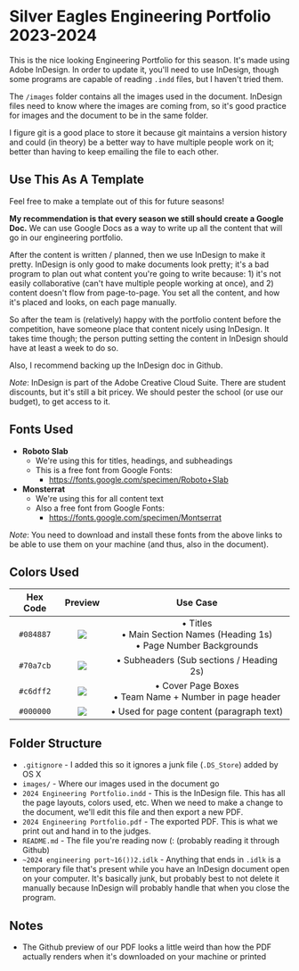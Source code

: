 # Silver Eagles Engineering Portfolio 2023-2024

This is the nice looking Engineering Portfolio for this season. It's made using Adobe InDesign. In order to update it, you'll need to use InDesign, though some programs are capable of reading `.indd` files, but I haven't tried them.

The `/images` folder contains all the images used in the document. InDesign files need to know where the images are coming from, so it's good practice for images and the document to be in the same folder.

I figure git is a good place to store it because git maintains a version history and could (in theory) be a better way to have multiple people work on it; better than having to keep emailing the file to each other.

## Use This As A Template
Feel free to make a template out of this for future seasons!

**My recommendation is that every season we still should create a Google Doc.** We can use Google Docs as a way to write up all the content that will go in our engineering portfolio.

After the content is written / planned, then we use InDesign to make it pretty. InDesign is only good to make documents look pretty; it's a bad program to plan out what content you're going to write because: 1) it's not easily collaborative (can't have multiple people working at once), and 2) content doesn't flow from page-to-page. You set all the content, and how it's placed and looks, on each page manually.

So after the team is (relatively) happy with the portfolio content before the competition, have someone place that content nicely using InDesign. It takes time though; the person putting setting the content in InDesign should have at least a week to do so.

Also, I recommend backing up the InDesign doc in Github.

_Note_: InDesign is part of the Adobe Creative Cloud Suite. There are student discounts, but it's still a bit pricey. We should pester the school (or use our budget), to get access to it.

## Fonts Used

- **Roboto Slab**
  - We're using this for titles, headings, and subheadings
  - This is a free font from Google Fonts:
    - https://fonts.google.com/specimen/Roboto+Slab
- **Monsterrat**
  - We're using this for all content text
  - Also a free font from Google Fonts:
    - https://fonts.google.com/specimen/Montserrat

_Note_: You need to download and install these fonts from the above links to be able to use them on your machine (and thus, also in the document).

## Colors Used

| Hex Code | Preview | Use Case |
|:--:|:--:|:--:|
|`#084887`|<a href='#'><img valign='middle' src='https://readme-swatches.vercel.app/084887'/></a>|• Titles <br>• Main Section Names (Heading 1s) <br>• Page Number Backgrounds|
|`#70a7cb`|<a href='#'><img valign='middle' src='https://readme-swatches.vercel.app/70a7cb'/></a>|• Subheaders (Sub sections / Heading 2s)|
|`#c6dff2`|<a href='#'><img valign='middle' src='https://readme-swatches.vercel.app/c6dff2'/></a>|• Cover Page Boxes <br> • Team Name + Number in page header|
|`#000000`|<a href='#'><img valign='middle' src='https://readme-swatches.vercel.app/000000'/></a>|• Used for page content (paragraph text)|


## Folder Structure

- `.gitignore` - I added this so it ignores a junk file (`.DS_Store`) added by OS X
- `images/` - Where our images used in the document go
- `2024 Engineering Portfolio.indd` - This is the InDesign file. This has all the page layouts, colors used, etc. When we need to make a change to the document, we'll edit this file and then export a new PDF.
- `2024 Engineering Portfolio.pdf` - The exported PDF. This is what we print out and hand in to the judges.
- `README.md` - The file you're reading now (: (probably reading it through Github)
- `~2024 engineering port~16())2.idlk` - Anything that ends in `.idlk` is a temporary file that's present while you have an InDesign document open on your computer. It's basically junk, but probably best to not delete it manually because InDesign will probably handle that when you close the program.

## Notes

- The Github preview of our PDF looks a little weird than how the PDF actually renders when it's downloaded on your machine or printed
